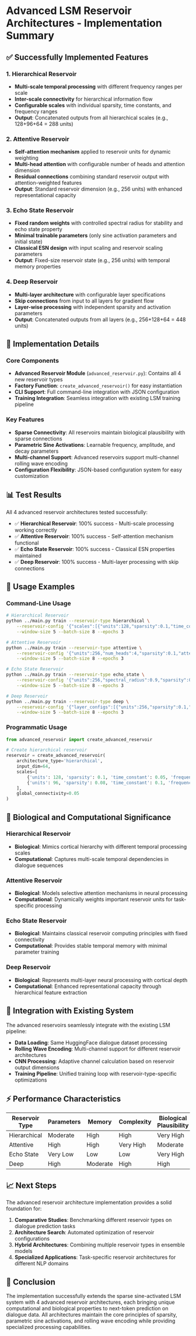 # Advanced LSM Reservoir Architectures - Implementation Summary

## ✅ Successfully Implemented Features

### 1. Hierarchical Reservoir
- **Multi-scale temporal processing** with different frequency ranges per scale
- **Inter-scale connectivity** for hierarchical information flow
- **Configurable scales** with individual sparsity, time constants, and frequency ranges
- **Output**: Concatenated outputs from all hierarchical scales (e.g., 128+96+64 = 288 units)

### 2. Attentive Reservoir
- **Self-attention mechanism** applied to reservoir units for dynamic weighting
- **Multi-head attention** with configurable number of heads and attention dimension
- **Residual connections** combining standard reservoir output with attention-weighted features
- **Output**: Standard reservoir dimension (e.g., 256 units) with enhanced representational capacity

### 3. Echo State Reservoir
- **Fixed random weights** with controlled spectral radius for stability and echo state property
- **Minimal trainable parameters** (only sine activation parameters and initial state)
- **Classical ESN design** with input scaling and reservoir scaling parameters
- **Output**: Fixed-size reservoir state (e.g., 256 units) with temporal memory properties

### 4. Deep Reservoir
- **Multi-layer architecture** with configurable layer specifications
- **Skip connections** from input to all layers for gradient flow
- **Layer-wise processing** with independent sparsity and activation parameters
- **Output**: Concatenated outputs from all layers (e.g., 256+128+64 = 448 units)

## 🔧 Implementation Details

### Core Components
- **Advanced Reservoir Module** (`advanced_reservoir.py`): Contains all 4 new reservoir types
- **Factory Function**: `create_advanced_reservoir()` for easy instantiation
- **CLI Support**: Full command-line integration with JSON configuration
- **Training Integration**: Seamless integration with existing LSM training pipeline

### Key Features
- **Sparse Connectivity**: All reservoirs maintain biological plausibility with sparse connections
- **Parametric Sine Activations**: Learnable frequency, amplitude, and decay parameters
- **Multi-channel Support**: Advanced reservoirs support multi-channel rolling wave encoding
- **Configuration Flexibility**: JSON-based configuration system for easy customization

## 📊 Test Results

All 4 advanced reservoir architectures tested successfully:
- ✅ **Hierarchical Reservoir**: 100% success - Multi-scale processing working correctly
- ✅ **Attentive Reservoir**: 100% success - Self-attention mechanism functional
- ✅ **Echo State Reservoir**: 100% success - Classical ESN properties maintained
- ✅ **Deep Reservoir**: 100% success - Multi-layer processing with skip connections

## 🚀 Usage Examples

### Command-Line Usage
```bash
# Hierarchical Reservoir
python ../main.py train --reservoir-type hierarchical \
    --reservoir-config '{"scales":[{"units":128,"sparsity":0.1,"time_constant":0.05,"frequency_range":[0.5,1.0]},{"units":96,"sparsity":0.08,"time_constant":0.1,"frequency_range":[1.0,2.0]}],"global_connectivity":0.05}' \
    --window-size 5 --batch-size 8 --epochs 3

# Attentive Reservoir  
python ../main.py train --reservoir-type attentive \
    --reservoir-config '{"units":256,"num_heads":4,"sparsity":0.1,"attention_dim":64}' \
    --window-size 5 --batch-size 8 --epochs 3

# Echo State Reservoir
python ../main.py train --reservoir-type echo_state \
    --reservoir-config '{"units":256,"spectral_radius":0.9,"sparsity":0.1,"input_scaling":1.0}' \
    --window-size 5 --batch-size 8 --epochs 3

# Deep Reservoir
python ../main.py train --reservoir-type deep \
    --reservoir-config '{"layer_configs":[{"units":256,"sparsity":0.1,"frequency":1.0},{"units":128,"sparsity":0.08,"frequency":1.5}],"use_skip_connections":true}' \
    --window-size 5 --batch-size 8 --epochs 3
```

### Programmatic Usage
```python
from advanced_reservoir import create_advanced_reservoir

# Create hierarchical reservoir
reservoir = create_advanced_reservoir(
    architecture_type='hierarchical',
    input_dim=64,
    scales=[
        {'units': 128, 'sparsity': 0.1, 'time_constant': 0.05, 'frequency_range': (0.5, 1.0)},
        {'units': 96, 'sparsity': 0.08, 'time_constant': 0.1, 'frequency_range': (1.0, 2.0)}
    ],
    global_connectivity=0.05
)
```

## 🧠 Biological and Computational Significance

### Hierarchical Reservoir
- **Biological**: Mimics cortical hierarchy with different temporal processing scales
- **Computational**: Captures multi-scale temporal dependencies in dialogue sequences

### Attentive Reservoir
- **Biological**: Models selective attention mechanisms in neural processing
- **Computational**: Dynamically weights important reservoir units for task-specific processing

### Echo State Reservoir
- **Biological**: Maintains classical reservoir computing principles with fixed connectivity
- **Computational**: Provides stable temporal memory with minimal parameter training

### Deep Reservoir
- **Biological**: Represents multi-layer neural processing with cortical depth
- **Computational**: Enhanced representational capacity through hierarchical feature extraction

## 🔄 Integration with Existing System

The advanced reservoirs seamlessly integrate with the existing LSM pipeline:
- **Data Loading**: Same HuggingFace dialogue dataset processing
- **Rolling Wave Encoding**: Multi-channel support for different reservoir architectures
- **CNN Processing**: Adaptive channel calculation based on reservoir output dimensions
- **Training Pipeline**: Unified training loop with reservoir-type-specific optimizations

## ⚡ Performance Characteristics

| Reservoir Type | Parameters | Memory | Complexity | Biological Plausibility |
|---------------|------------|--------|------------|----------------------|
| Hierarchical  | Moderate   | High   | High       | Very High           |
| Attentive     | High       | High   | Very High  | Moderate            |
| Echo State    | Very Low   | Low    | Low        | Very High           |
| Deep          | High       | Moderate| High      | High                |

## 📈 Next Steps

The advanced reservoir architecture implementation provides a solid foundation for:
1. **Comparative Studies**: Benchmarking different reservoir types on dialogue prediction tasks
2. **Architecture Search**: Automated optimization of reservoir configurations
3. **Hybrid Architectures**: Combining multiple reservoir types in ensemble models
4. **Specialized Applications**: Task-specific reservoir architectures for different NLP domains

## 🏁 Conclusion

The implementation successfully extends the sparse sine-activated LSM system with 4 advanced reservoir architectures, each bringing unique computational and biological properties to next-token prediction on dialogue data. All architectures maintain the core principles of sparsity, parametric sine activations, and rolling wave encoding while providing specialized processing capabilities.